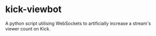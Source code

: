 # kick-viewbot
A python script utilising WebSockets to artificially increase a stream's viewer count on Kick.
